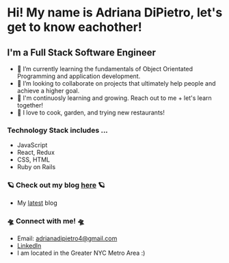 # Hi! My name is Adriana DiPietro, let's get to know eachother!

## I'm a Full Stack Software Engineer

-  :speech_balloon: I’m currently learning the fundamentals of Object Orientated Programming and application development. 
-  :first_quarter_moon_with_face: I’m looking to collaborate on projects that ultimately help people and achieve a higher goal. 
-  :white_heart: I'm continuosly learning and growing. Reach out to me + let's learn together! 
-  :dizzy: I love to cook, garden, and trying new restaurants!


### Technology Stack includes ...
-  JavaScript
-  React, Redux
-  CSS, HTML
-  Ruby on Rails 



### :ringed_planet: Check out my blog [here](https://dev.to/am20dipi) :ringed_planet: 
-  My [latest](https://dev.to/am20dipi/introduction-to-learning-promises-3c3m) blog



### :flying_saucer: Connect with me! :flying_saucer:
 -  Email: adrianadipietro4@gmail.com
 -  [LinkedIn](https://www.linkedin.com/in/adriana-dipietro)
 -  I am located in the Greater NYC Metro Area :)

